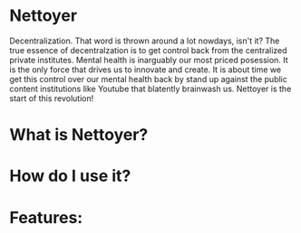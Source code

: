 # Nettoyer
Decentralization. That word is thrown around a lot nowdays, isn't it? The true essence of decentralzation is to get control back from the centralized private institutes. Mental health is inarguably our most priced posession. It is the only force that drives us to innovate and create. It is about time we get this control over our mental health back by stand up against the public content institutions like Youtube that blatently brainwash us. Nettoyer is the start of this revolution! 
# What is Nettoyer?
# How do I use it?
# Features:
